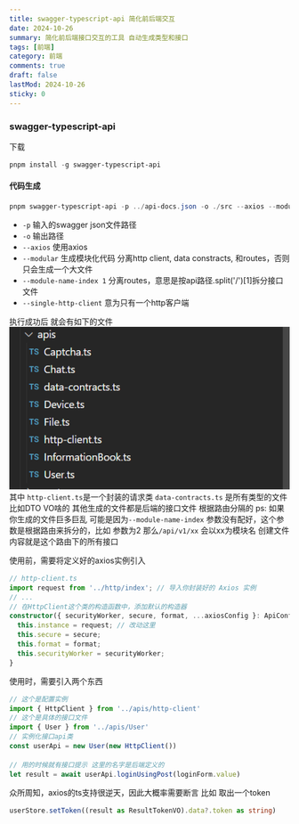 ```yaml
---
title: swagger-typescript-api 简化前后端交互
date: 2024-10-26
summary: 简化前后端接口交互的工具 自动生成类型和接口
tags: [前端]
category: 前端
comments: true
draft: false
lastMod: 2024-10-26
sticky: 0
---
```


### swagger-typescript-api

下载

```powershell
pnpm install -g swagger-typescript-api
```

#### 代码生成

```powershell
pnpm swagger-typescript-api -p ../api-docs.json -o ./src --axios --modular --module-name-index 0 --single-http-client
```

- `-p` 输入的swagger json文件路径
- `-o` 输出路径
- `--axios` 使用axios
- `--modular` 生成模块化代码 分离http client, data constracts, 和routes，否则只会生成一个大文件
- `--module-name-index 1` 分离routes，意思是按api路径.split('/')[1]拆分接口文件
- `--single-http-client` 意为只有一个http客户端

执行成功后 就会有如下的文件
![alt text](./imgs/apis结构.png)
其中 `http-client.ts`是一个封装的请求类
`data-contracts.ts` 是所有类型的文件 比如DTO VO啥的
其他生成的文件都是后端的接口文件 根据路由分隔的
ps: 如果你生成的文件巨多巨乱 可能是因为`--module-name-index` 参数没有配好，这个参数是根据路由来拆分的，比如 参数为2 那么`/api/v1/xx` 会以xx为模块名 创建文件 内容就是这个路由下的所有接口

使用前，需要将定义好的axios实例引入

```ts
// http-client.ts
import request from '../http/index'; // 导入你封装好的 Axios 实例
// ...
// 在HttpClient这个类的构造函数中，添加默认的构造器
constructor({ securityWorker, secure, format, ...axiosConfig }: ApiConfig<SecurityDataType> = {}) {
  this.instance = request; // 改动这里
  this.secure = secure;
  this.format = format;
  this.securityWorker = securityWorker;
}
```

使用时，需要引入两个东西

```ts
// 这个是配置实例
import { HttpClient } from '../apis/http-client'
// 这个是具体的接口文件
import { User } from '../apis/User'
// 实例化接口api类
const userApi = new User(new HttpClient())

// 用的时候就有接口提示 这里的名字是后端定义的
let result = await userApi.loginUsingPost(loginForm.value)
```

众所周知，axios的ts支持很逆天，因此大概率需要断言
比如 取出一个token

```ts
userStore.setToken((result as ResultTokenVO).data?.token as string)
```
